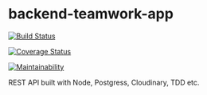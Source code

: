 # backend-teamwork-app 

[![Build Status](https://travis-ci.com/akintoluvic/backend-teamwork-app.svg?token=tTTN5PqHqzVcoEnJyQpR&branch=develop)](https://travis-ci.com/akintoluvic/backend-teamwork-app)

[![Coverage Status](https://coveralls.io/repos/github/akintoluvic/backend-teamwork-app/badge.svg?branch=develop)](https://coveralls.io/github/akintoluvic/backend-teamwork-app?branch=develop)

<!-- [![Test Coverage](https://api.codeclimate.com/v1/badges/98c13074101682163989/test_coverage)](https://codeclimate.com/github/akintoluvic/backend-teamwork-app/test_coverage) -->

[![Maintainability](https://api.codeclimate.com/v1/badges/98c13074101682163989/maintainability)](https://codeclimate.com/github/akintoluvic/backend-teamwork-app/maintainability)

REST API built with Node, Postgress, Cloudinary, TDD etc.
